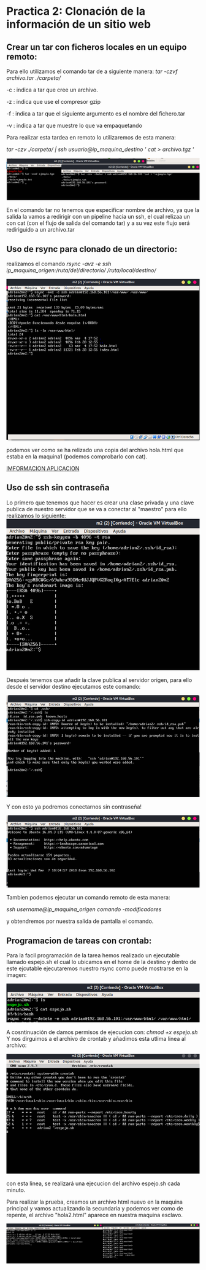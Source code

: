 # Practica 2: Clonación de la información de un sitio web

## Crear un tar con ficheros locales en un equipo remoto:

Para ello utilizamos el comando tar de a siguiente manera:
*tar -czvf archivo.tar ./carpeta/*

-c : indica a tar que cree un archivo.

-z : indica que use el compresor gzip

-f : indica a tar que el siguiente argumento es el nombre del fichero.tar

-v : indica a tar que muestre lo que va empaquetando

Para realizar esta tardea en remoto lo utilizaremos de esta manera:

*tar -czv ./carpeta/ | ssh usuario@ip_maquina_destino '  cat > archivo.tgz '*

![imagen tar remoto](https://github.com/adritec96/sw2018/blob/master/p2/capturas/tar_remoto.png)

En el comando tar no tenemos que especificar nombre de archivo, ya que la salida la vamos a redirigir con un pipeline hacia un ssh, el cual relizaa un con cat (con el flujo de salida del comando tar) y a su vez este flujo será rediriguido a un archivo.tar

## Uso de rsync para clonado de un directorio:

realizamos el comando *rsync -avz -e ssh ip_maquina_origen:/ruta/del/directorio/ /ruta/local/destino/*

![imagen copia rsync](https://github.com/adritec96/sw2018/blob/master/p2/capturas/rsync.png)

podemos ver como se ha relizado una copia del archivo hola.html que estaba en la maquina1 (podemos comprobarlo con cat).

[IMFORMACION APLICACION](https://rsync.samba.org)


## Uso de ssh sin contraseña

Lo primero que tenemos que hacer es crear una clase privada y una clave publica de nuestro servidor que se va a conectar al "maestro" para ello realizamos lo siguiente:
![imagen generacion de claves](https://github.com/adritec96/sw2018/blob/master/p2/capturas/generacion_claves.png)

Después tenemos que añadir la clave publica al servidor origen, para ello desde el servidor destino ejecutamos este comando:

![imagen añadiendo clave publica](https://github.com/adritec96/sw2018/blob/master/p2/capturas/add_clave_publica.png)

Y con esto ya podremos conectarnos sin contraseña!

![imagen conexion sin password ](https://github.com/adritec96/sw2018/blob/master/p2/capturas/ssh_sin_pass.png)

Tambien podemos ejecutar un comando remoto de esta manera:

*ssh username@ip_maquina_origen comando -modificadores*

y obtendremos por nuestra salida de pantalla el comando.


## Programacion de tareas con crontab:

Para la facil programación de la tarea hemos realizado un ejecutable llamado espejo.sh el cual lo ubicamos en el home de la destino y dentro de este ejcutable ejecutaremos nuestro rsync como puede mostrarse en la imagen:

![imagen rsync en sh](https://github.com/adritec96/sw2018/blob/master/p2/capturas/espejo_sh.png)

A cosntinuación de damos permisos de ejecucion con:  *chmod +x espejo.sh*
Y nos dirguimos a el archivo de crontab y añadimos esta utlima linea al archivo:


![imagen de crontab](https://github.com/adritec96/sw2018/blob/master/p2/capturas/crontab.png)


con esta linea, se realizará una ejecucion del archivo espejo.sh cada minuto.

Para realizar la prueba, creamos un archivo html nuevo en la maquina principal y vamos actualizando la secundaria y podemos ver como de repente, el archivo "hola2.html" aparece en nuestra maquina esclavo.

![imagen comprobando crontab](https://github.com/adritec96/sw2018/blob/master/p2/capturas/test_clonando.png)